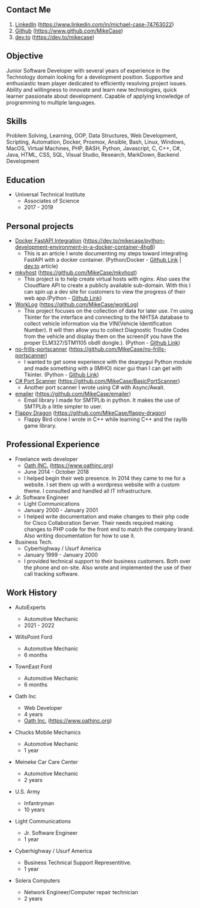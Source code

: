 ## Contact Me

1. [LinkedIn](https://www.linkedin.com/in/michael-case-74763022/) (https://www.linkedin.com/in/michael-case-74763022)
2. [Github](https://www.github.com/MikeCase) (https://www.github.com/MikeCase)
3. [dev.to](https://dev.to/mikecase) (https://dev.to/mikecase)
## Objective

Junior Software Developer with several years of experience in the Technology domain looking for a development position. Supportive and enthusiastic team player dedicated to efficiently resolving project issues. Ability and willingness to innovate and learn new technologies, quick learner passionate about development. Capable of applying knowledge of programming to multiple languages.

## Skills
Problem Solving, Learning, OOP, Data Structures, Web Development, Scripting, Automation, Docker, Proxmox, Ansible, Bash, Linux, Windows, MacOS, Virtual Machines, PHP, BASH, Python, Javascript, C, C++, C#, Java, HTML, CSS, SQL, Visual Studio, Research, MarkDown, Backend Development

## Education

* Universal Technical Institute
    - Associates of Science
    - 2017 - 2019

## Personal projects

* [Docker FastAPI Integration](https://dev.to/mikecase/python-development-environment-in-a-docker-container-4hg8) (https://dev.to/mikecase/python-development-environment-in-a-docker-container-4hg8)
    - This is an article I wrote documenting my steps toward integrating FastAPI with a docker container. (Python/Docker - [Github Link](https://github.com/MikeCase/fastapi-docker) | [dev.to](https://dev.to/mikecase/python-development-environment-in-a-docker-container-4hg8) article)
* [mkvhost](https://github.com/MikeCase/mkvhost) (https://github.com/MikeCase/mkvhost)
    - This project is to help create virtual hosts with nginx. Also uses the Cloudflare API to create a publicly available sub-domain. With this I can spin up a dev site for customers to view the progress of their web app.(Python - [Github Link](https://github.com/MikeCase/mkvhost))
* [WorkLog](https://github.com/MikeCase/workLog) (https://github.com/MikeCase/workLog)
    - This project focuses on the collection of data for later use. I'm using Tkinter for the interface and connecting to the NHTSA database to collect vehicle information via the VIN(Vehicle Identification Number). It will then allow you to collect Diagnostic Trouble Codes from the vehicle and display them on the screen(if you have the proper ELM327/STM1105 obdII dongle.). (Python - [Github Link](https://github.com/MikeCase/workLog))
* [no-frills-portscanner](https://github.com/MikeCase/no-frills-portscanner) (https://github.com/MikeCase/no-frills-portscanner)
    - I wanted to get some experience with the dearpygui Python module and made something with a (IMHO) nicer gui than I can get with Tkinter. (Python - [Github Link](https://github.com/MikeCase/no-frills-portscanner))
* [C# Port Scanner](https://github.com/MikeCase/BasicPortScanner) (https://github.com/MikeCase/BasicPortScanner)
    - Another port scanner I wrote using C# with Async/Await.
* [emailer](https://github.com/MikeCase/emailer) (https://github.com/MikeCase/emailer)
    - Email library I made for SMTPLib in python. It makes the use of SMTPLib a little simpler to user.
* [Flappy Dragon](https://github.com/MikeCase/flappy-dragon) (https://github.com/MikeCase/flappy-dragon)
    - Flappy Bird clone I wrote in C++ while learning C++ and the raylib game library.

## Professional Experience

* Freelance web developer
    - [Oath INC.](https://www.oathinc.org) (https://www.oathinc.org)
    - June 2014 - October 2018
    - I helped begin their web presence. In 2014 they came to me for a website. I set them up with a wordpress website with a custom theme. I consulted and handled all IT infrastructure.
* Jr. Software Engineer
    - Light Communications
    - January 2000 - January 2001
    - I helped write documentation and make changes to their php code for Cisco Collaboration Server. Their needs required making changes to PHP code for the front end to match the company brand. Also writing documentation for how to use it.
* Business Tech.
    - Cyberhighway / Usurf America
    - January 1999 - January 2000
    - I provided technical support to their business customers. Both over the phone and on-site. Also wrote and implemented the use of their call tracking software.

## Work History

* AutoExperts
    - Automotive Mechanic
    - 2021 - 2022

* WillsPoint Ford
    - Automotive Mechanic
    - 6 months

* TownEast Ford
    - Automotive Mechanic
    - 6 months

* Oath Inc
    - Web Developer
    - 4 years
    - [Oath Inc.](https://www.oathinc.org) (https://www.oathinc.org)

* Chucks Mobile Mechanics
    - Automotive Mechanic
    - 1 year

* Meineke Car Care Center
    - Automotive Mechanic
    - 2 years

* U.S. Army
    - Infantryman
    - 10 years

* Light Communications
    - Jr. Software Engineer
    - 1 year

* Cyberhighway / Usurf America
    - Business Technical Support Representitive.
    - 1 year

* Solera Computers
    - Network Engineer/Computer repair technician
    - 2 years